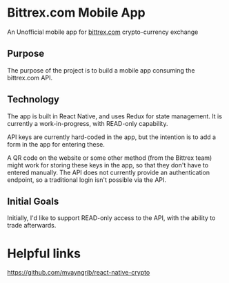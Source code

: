 # Bittrex.com Mobile App
An Unofficial mobile app for [bittrex.com](http://bittrex.com) crypto-currency exchange 

## Purpose 
The purpose of the project is to build a mobile app consuming the bittrex.com API.

## Technology
The app is built in React Native, and uses Redux for state management. It is currently a work-in-progress, with READ-only capability.

API keys are currently hard-coded in the app, but the intention is to add a form in the app for entering these.

A QR code on the website or some other method (from the Bittrex team) might work for storing these keys in the app, so that they don't have to entered manually.  The API does not currently provide an authentication endpoint, so a traditional login isn't possible via the API.

## Initial Goals
Initially, I'd like to support READ-only access to the API, with the ability to trade afterwards.

# Helpful links 
https://github.com/mvayngrib/react-native-crypto
